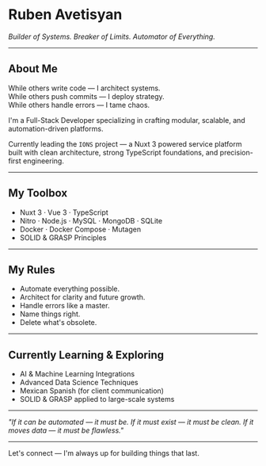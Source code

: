 # Ruben Avetisyan  

*Builder of Systems. Breaker of Limits. Automator of Everything.*

---

## About Me

While others write code — I architect systems.  
While others push commits — I deploy strategy.  
While others handle errors — I tame chaos.

I'm a Full-Stack Developer specializing in crafting modular, scalable, and automation-driven platforms.  

Currently leading the `IONS` project — a Nuxt 3 powered service platform built with clean architecture, strong TypeScript foundations, and precision-first engineering.

---

## My Toolbox

- Nuxt 3 · Vue 3 · TypeScript  
- Nitro · Node.js · MySQL · MongoDB · SQLite  
- Docker · Docker Compose · Mutagen
- SOLID & GRASP Principles  

---

## My Rules

- Automate everything possible.  
- Architect for clarity and future growth.  
- Handle errors like a master.  
- Name things right.  
- Delete what's obsolete.  

---

## Currently Learning & Exploring

- AI & Machine Learning Integrations  
- Advanced Data Science Techniques  
- Mexican Spanish (for client communication)  
- SOLID & GRASP applied to large-scale systems  

---

*"If it can be automated — it must be. If it must exist — it must be clean. If it moves data — it must be flawless."*

---

Let's connect — I'm always up for building things that last.  
